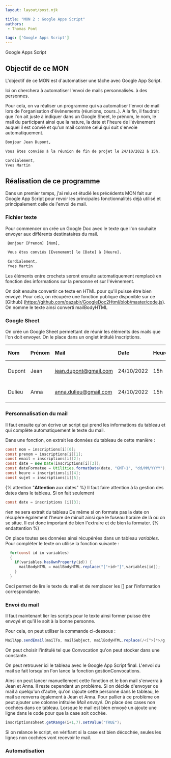 ```yaml
---
layout: layout/post.njk

title: "MON 2 : Google Apps Script"
authors:
 - Thomas Pont

tags: ['Google Apps Script']
---
```


<!-- Début Résumé -->

Google Apps Script
<!-- Début Résumé -->

## Objectif de ce MON

L'objectif de ce MON est d'automatiser une tâche avec Google App Script.

Ici on cherchera à automatiser l'envoi de mails personnalisés. à des personnes.

Pour cela, on va réaliser un programme qui va automatiser l'envoi de mail lors de l'organisation d'évènements (réunions, cours..). A la fin, il faudrait que l'on ait juste à indiquer dans un Google Sheet, le prénom, le nom, le mail du participant ainsi que la nature, la date et l'heure de l'évènement auquel il est convié et qu'un mail comme celui qui suit s'envoie automatiquement.

```txt
Bonjour Jean Dupont,

Vous êtes conviés à la réunion de fin de projet le 24/10/2022 à 15h.

Cordialement,
Yves Martin
```

## Réalisation de ce programme

Dans un premier temps, j'ai relu et étudié les précédents MON fait sur Google App Script pour revoir les principales fonctionnalités déjà utilisé et principalement celle de l'envoi de mail.

### Fichier texte

Pour commencer on crée un Google Doc avec le texte que l'on souhaite envoyer aux différents destinataires du mail.

```txt
 Bonjour [Prenom] [Nom],

 Vous êtes conviés [Evenement] le [Date] à [Heure].

 Cordialement,
 Yves Martin
```

Les éléments entre crochets seront ensuite automatiquement remplacé en fonction des informations sur la personne et sur l'évènement.

On doit ensuite convertir ce texte en HTML pour qu'il puisse être bien envoyé. Pour cela, on récupère une fonction publique disponible sur ce [Github] (https://github.com/oazabir/GoogleDoc2Html/blob/master/code.js).
On nomme le texte ainsi converti mailBodyHTML

### Google Sheet

On crée un Google Sheet permettant de réunir les éléments des mails que l'on doit envoyer. On le place dans un onglet intitulé Inscriptions.

|Nom |Prénom | Mail | Date | Heure | Nom Evènement |
|:----|:----|:----|:----|:----|:----|
|Dupont |Jean | jean.dupont@gmail.com | 24/10/2022 | 15h | à la réunion de fin de projet |
|Dulieu |Anna | anna.dulieu@gmail.com | 24/10/2022 | 15h | à la réunion de fin de projet |

### Personnalisation du mail

Il faut ensuite qu'on écrive un script qui prend les informations du tableau et qui complète automatiquement le texte du mail.

Dans une fonction, on extrait les données du tableau de cette manière :

```java
const nom = inscriptions[i][0];
const prenom = inscriptions[i][1];
const email = inscriptions[i][2];
const date = new Date(inscriptions[i][3]);
const dateFormatee = Utilities.formatDate(date, "GMT+1", "dd/MM/YYYY");
const heure = inscriptions[i][4];
const sujet = inscriptions[i][5];
```

{% attention "**Attention** aux dates" %}
Il faut faire attention à la gestion des dates dans le tableau. Si on fait seulement

```java
const date = inscriptions [i][3];
```

rien ne sera extrait du tableau
De même si on formate pas la date on récupère également l'heure de minuit ainsi que le fuseau horaire de là où on se situe.
Il est donc important de bien l'extraire et de bien la formater.
{% endattention %}

On place toutes ses données ainsi récupérées dans un tableau *variables*.
Pour compléter le texte on utilise la fonction suivante :

```java
  for(const id in variables)
  {
    if(variables.hasOwnProperty(id)) {
      mailBodyHTML = mailBodyHTML.replace("["+id+"]",variables[id]);
    }
  }
  ```

  Ceci permet de lire le texte du mail et de remplacer les [] par l'information correspondante.

### Envoi du mail

Il faut maintenant lier les scripts pour le texte ainsi former puisse être envoyé et qu'il le soit à la bonne personne.

Pour cela, on peut utiliser la commande ci-dessous :

```java
MailApp.sendEmail(mailTo, mailSubject, mailBodyHTML.replace(/<[^>]*>/g, ''), options);
```

On peut choisir l'intitulé tel que Convocation qu'on peut stocker dans une constante.

On peut retrouver ici le tableau avec le Google App Script final. L'envoi du mail se fait lorsqu'on l'on lance la fonction gestionConvocations.

Ainsi on peut lancer manuellement cette fonction et le bon mail s'enverra à Jean et Anna. Il reste cependant un problème. Si on décide d'envoyer ce mail à quelqu'un d'autre, qu'on rajoute cette personne dans le tableau, le mail se renverra également à Jean et Anna.
Pour pallier à ce problème on peut ajouter une colonne intitulée *Mail envoyé*. On place des cases non cochées dans ce tableau. Lorsque le mail est bien envoyé un ajoute une ligne dans le code pour que la case soit cochée.

```java
inscriptionsSheet.getRange(i+1,7).setValue("TRUE");
```

Si on relance le script, en vérifiant si la case est bien décochée, seules les lignes non cochées vont recevoir le mail.

### Automatisation
